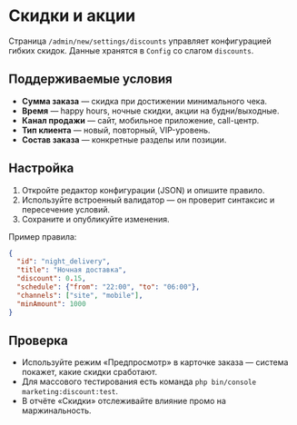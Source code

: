 # Скидки и акции

Страница `/admin/new/settings/discounts` управляет конфигурацией гибких скидок. Данные хранятся в `Config` со слагом `discounts`.

## Поддерживаемые условия

- **Сумма заказа** — скидка при достижении минимального чека.
- **Время** — happy hours, ночные скидки, акции на будни/выходные.
- **Канал продажи** — сайт, мобильное приложение, call-центр.
- **Тип клиента** — новый, повторный, VIP-уровень.
- **Состав заказа** — конкретные разделы или позиции.

## Настройка

1. Откройте редактор конфигурации (JSON) и опишите правило.
2. Используйте встроенный валидатор — он проверит синтаксис и пересечение условий.
3. Сохраните и опубликуйте изменения.

Пример правила:

```json
{
  "id": "night_delivery",
  "title": "Ночная доставка",
  "discount": 0.15,
  "schedule": {"from": "22:00", "to": "06:00"},
  "channels": ["site", "mobile"],
  "minAmount": 1000
}
```

## Проверка

- Используйте режим «Предпросмотр» в карточке заказа — система покажет, какие скидки сработают.
- Для массового тестирования есть команда `php bin/console marketing:discount:test`.
- В отчёте «Скидки» отслеживайте влияние промо на маржинальность.
